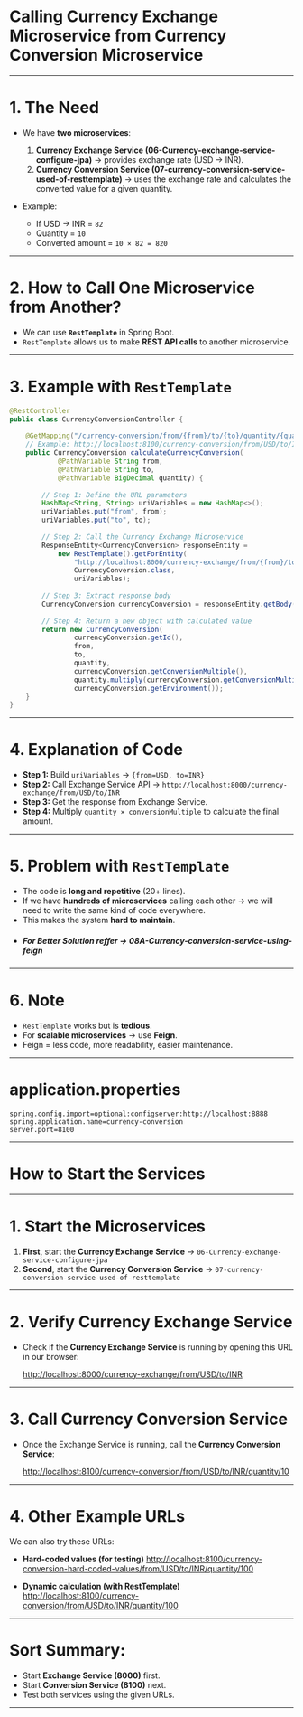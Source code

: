 

# Calling Currency Exchange Microservice from Currency Conversion Microservice

---

# 1. The Need

* We have **two microservices**:

  1. **Currency Exchange Service (06-Currency-exchange-service-configure-jpa)** → provides exchange rate (USD → INR).
  2. **Currency Conversion Service (07-currency-conversion-service-used-of-resttemplate)** → uses the exchange rate and calculates the converted value for a given quantity.

* Example:

  * If USD → INR = `82`
  * Quantity = `10`
  * Converted amount = `10 × 82 = 820`

---

# 2. How to Call One Microservice from Another?

* We can use **`RestTemplate`** in Spring Boot.
* `RestTemplate` allows us to make **REST API calls** to another microservice.

---

# 3. Example with `RestTemplate`

```java
@RestController
public class CurrencyConversionController {
    
    @GetMapping("/currency-conversion/from/{from}/to/{to}/quantity/{quantity}")
    // Example: http://localhost:8100/currency-conversion/from/USD/to/INR/quantity/10
    public CurrencyConversion calculateCurrencyConversion(
            @PathVariable String from,
            @PathVariable String to,
            @PathVariable BigDecimal quantity) {
        
        // Step 1: Define the URL parameters
        HashMap<String, String> uriVariables = new HashMap<>();
        uriVariables.put("from", from);
        uriVariables.put("to", to);
        
        // Step 2: Call the Currency Exchange Microservice
        ResponseEntity<CurrencyConversion> responseEntity =
            new RestTemplate().getForEntity(
                "http://localhost:8000/currency-exchange/from/{from}/to/{to}",
                CurrencyConversion.class,
                uriVariables);
        
        // Step 3: Extract response body
        CurrencyConversion currencyConversion = responseEntity.getBody();
        
        // Step 4: Return a new object with calculated value
        return new CurrencyConversion(
                currencyConversion.getId(),
                from,
                to,
                quantity,
                currencyConversion.getConversionMultiple(),
                quantity.multiply(currencyConversion.getConversionMultiple()),
                currencyConversion.getEnvironment());
    }
}
```

---

# 4. Explanation of Code

* **Step 1:** Build `uriVariables` → `{from=USD, to=INR}`
* **Step 2:** Call Exchange Service API →
  `http://localhost:8000/currency-exchange/from/USD/to/INR`
* **Step 3:** Get the response from Exchange Service.
* **Step 4:** Multiply `quantity × conversionMultiple` to calculate the final amount.

---

# 5. Problem with `RestTemplate`

* The code is **long and repetitive** (20+ lines).
* If we have **hundreds of microservices** calling each other → we will need to write the same kind of code everywhere.
* This makes the system **hard to maintain**.
* ##### **For Better Solution reffer → 08A-Currency-conversion-service-using-feign**
---

# 6. Note
* `RestTemplate` works but is **tedious**.
* For **scalable microservices** → use **Feign**.
* Feign = less code, more readability, easier maintenance.
---

# **application.properties**

```properties
spring.config.import=optional:configserver:http://localhost:8888
spring.application.name=currency-conversion
server.port=8100
```
---

# How to Start the Services

---

# **1. Start the Microservices**

1. **First**, start the **Currency Exchange Service**
   → `06-Currency-exchange-service-configure-jpa`
2. **Second**, start the **Currency Conversion Service**
   → `07-currency-conversion-service-used-of-resttemplate`

---

# **2. Verify Currency Exchange Service**

* Check if the **Currency Exchange Service** is running by opening this URL in our browser:

  [http://localhost:8000/currency-exchange/from/USD/to/INR](http://localhost:8000/currency-exchange/from/USD/to/INR)

---

# **3. Call Currency Conversion Service**

* Once the Exchange Service is running, call the **Currency Conversion Service**:

  [http://localhost:8100/currency-conversion/from/USD/to/INR/quantity/10](http://localhost:8100/currency-conversion/from/USD/to/INR/quantity/10)

---

# **4. Other Example URLs**

We can also try these URLs:

* **Hard-coded values (for testing)**
  [http://localhost:8100/currency-conversion-hard-coded-values/from/USD/to/INR/quantity/100](http://localhost:8100/currency-conversion-hard-coded-values/from/USD/to/INR/quantity/100)

* **Dynamic calculation (with RestTemplate)**
  [http://localhost:8100/currency-conversion/from/USD/to/INR/quantity/100](http://localhost:8100/currency-conversion/from/USD/to/INR/quantity/100)

---

# **Sort Summary:**

* Start **Exchange Service (8000)** first.
* Start **Conversion Service (8100)** next.
* Test both services using the given URLs.
---